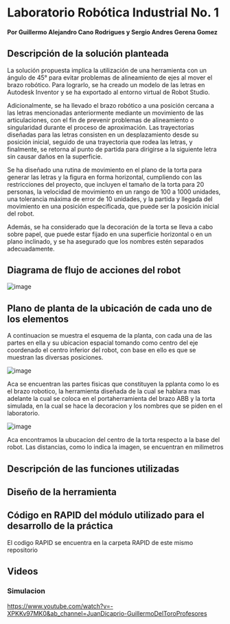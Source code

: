 # Laboratorio Robótica Industrial No. 1
#### Por Guillermo Alejandro Cano Rodrigues y Sergio Andres Gerena Gomez

## Descripción de la solución planteada
La solución propuesta implica la utilización de una herramienta con un ángulo de 45° para evitar problemas de alineamiento de ejes al mover el brazo robótico. Para lograrlo, se ha creado un modelo de las letras en Autodesk Inventor y se ha exportado al entorno virtual de Robot Studio.

Adicionalmente, se ha llevado el brazo robótico a una posición cercana a las letras mencionadas anteriormente mediante un movimiento de las articulaciones, con el fin de prevenir problemas de alineamiento o singularidad durante el proceso de aproximación. Las trayectorias diseñadas para las letras consisten en un desplazamiento desde su posición inicial, seguido de una trayectoria que rodea las letras, y finalmente, se retorna al punto de partida para dirigirse a la siguiente letra sin causar daños en la superficie.

Se ha diseñado una rutina de movimiento en el plano de la torta para generar las letras y la figura en forma horizontal, cumpliendo con las restricciones del proyecto, que incluyen el tamaño de la torta para 20 personas, la velocidad de movimiento en un rango de 100 a 1000 unidades, una tolerancia máxima de error de 10 unidades, y la partida y llegada del movimiento en una posición especificada, que puede ser la posición inicial del robot.

Además, se ha considerado que la decoración de la torta se lleva a cabo sobre papel, que puede estar fijado en una superficie horizontal o en un plano inclinado, y se ha asegurado que los nombres estén separados adecuadamente.

## Diagrama de flujo de acciones del robot
![image](https://github.com/sagerenag/lab1_robotica/assets/144469847/98e5528d-39e1-4444-8be5-c8dadef594f3)

## Plano de planta de la ubicación de cada uno de los elementos
A continuacion se muestra el esquema de la planta, con cada una de las partes en ella y su ubicacion espacial tomando como centro del eje coordenado el centro inferior del robot, con base en ello es que se muestran las diversas posiciones.

![image](https://github.com/sagerenag/lab1_robotica/assets/144469847/ad972b63-61eb-4138-8d78-505e04ee942c)

Aca se encuentran las partes fisicas que constituyen la pplanta como lo es el brazo robotico, la herramienta diseñada de la cual se hablara mas adelante la cual se coloca en el portaherramienta del brazo ABB y la torta simulada, en la cual se hace la decoracion y los nombres que se piden en el laboratorio.

![image](https://github.com/sagerenag/lab1_robotica/assets/144469847/6e2454e8-60cf-46ec-943a-4c2a02983129)

Aca encontramos la ubucacion del centro de la torta respecto a la base del robot. Las distancias, como lo indica la imagen, se encuentran en milimetros
## Descripción de las funciones utilizadas

## Diseño de la herramienta

## Código en RAPID del módulo utilizado para el desarrollo de la práctica
El codigo RAPID se encuentra en la carpeta RAPID de este mismo repositorio

## Videos
### Simulacion 
https://www.youtube.com/watch?v=-XPKKv97MK0&ab_channel=JuanDicaprio-GuillermoDelToroProfesores 
